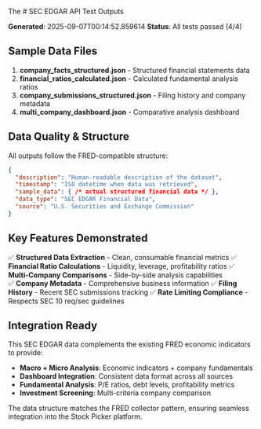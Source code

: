 The # SEC EDGAR API Test Outputs

**Generated**: 2025-09-07T00:14:52.859614
**Status**: All tests passed (4/4)

## Sample Data Files

1. **company_facts_structured.json** - Structured financial statements data  
2. **financial_ratios_calculated.json** - Calculated fundamental analysis ratios
3. **company_submissions_structured.json** - Filing history and company metadata
4. **multi_company_dashboard.json** - Comparative analysis dashboard

## Data Quality & Structure

All outputs follow the FRED-compatible structure:
```json
{
  "description": "Human-readable description of the dataset",
  "timestamp": "ISO datetime when data was retrieved", 
  "sample_data": { /* actual structured financial data */ },
  "data_type": "SEC EDGAR Financial Data",
  "source": "U.S. Securities and Exchange Commission"
}
```

## Key Features Demonstrated

✅ **Structured Data Extraction** - Clean, consumable financial metrics
✅ **Financial Ratio Calculations** - Liquidity, leverage, profitability ratios
✅ **Multi-Company Comparisons** - Side-by-side analysis capabilities  
✅ **Company Metadata** - Comprehensive business information
✅ **Filing History** - Recent SEC submissions tracking
✅ **Rate Limiting Compliance** - Respects SEC 10 req/sec guidelines

## Integration Ready

This SEC EDGAR data complements the existing FRED economic indicators to provide:
- **Macro + Micro Analysis**: Economic indicators + company fundamentals
- **Dashboard Integration**: Consistent data format across all sources
- **Fundamental Analysis**: P/E ratios, debt levels, profitability metrics
- **Investment Screening**: Multi-criteria company comparison

The data structure matches the FRED collector pattern, ensuring seamless integration into the Stock Picker platform.
